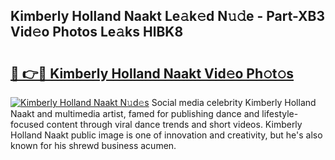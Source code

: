 ## Kimberly Holland Naakt Le𝚊k𝚎d N𝚞𝚍e - Part-XB3 Vid𝚎o Photos Le𝚊ks HlBK8

# <h2><a href="http://fb8rur.evod.top/?m=Kimberly+Holland+Naakt">🔗 👉🔴 Kimberly Holland Naakt Vid𝚎o Ph𝚘t𝚘s</a></h2>

[![Kimberly Holland Naakt N𝚞d𝚎s](https://i.imgur.com/8V9OHl7.gif)](http://fb8rur.evod.top/?m=Kimberly+Holland+Naakt)
Social media celebrity Kimberly Holland Naakt and multimedia artist, famed for publishing dance and lifestyle-focused content through viral dance trends and short videos. Kimberly Holland Naakt public image is one of innovation and creativity, but he's also known for his shrewd business acumen. 

